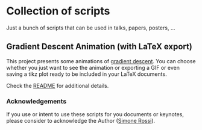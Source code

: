 # Collection of scripts

Just a bunch of scripts that can be used in talks, papers, posters, ...

## Gradient Descent Animation (with LaTeX export)
This project presents some animations of
[gradient descent](http://en.wikipedia.org/wiki/Gradient_descent).
You can choose whether you just want to see the animation or exporting a GIF or even saving a tikz plot 
ready to be included in your LaTeX documents.

Check the [README](./grad_descend_animation/README.md) for additional details.


### Acknowledgements
If you use or intent to use these scripts for you documents or keynotes, please consider to 
acknowledge the Author ([Simone Rossi](srossi93.gitlab.io)).

